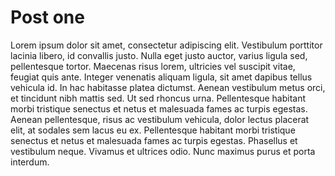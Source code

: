 # Post one
Lorem ipsum dolor sit amet, consectetur adipiscing elit. Vestibulum porttitor lacinia libero, id convallis justo. Nulla eget justo auctor, varius ligula sed, pellentesque tortor. Maecenas risus lorem, ultricies vel suscipit vitae, feugiat quis ante. Integer venenatis aliquam ligula, sit amet dapibus tellus vehicula id. In hac habitasse platea dictumst. Aenean vestibulum metus orci, et tincidunt nibh mattis sed. Ut sed rhoncus urna. Pellentesque habitant morbi tristique senectus et netus et malesuada fames ac turpis egestas. Aenean pellentesque, risus ac vestibulum vehicula, dolor lectus placerat elit, at sodales sem lacus eu ex. Pellentesque habitant morbi tristique senectus et netus et malesuada fames ac turpis egestas. Phasellus et vestibulum neque. Vivamus et ultrices odio. Nunc maximus purus et porta interdum.